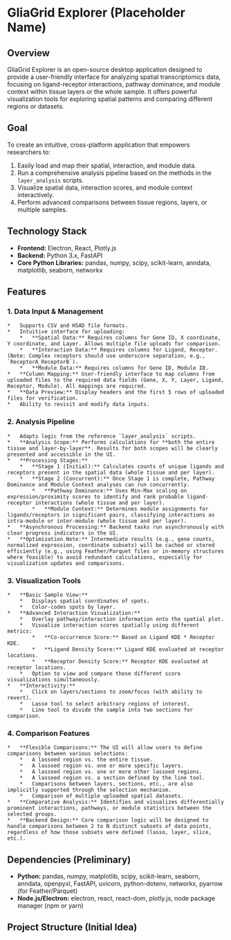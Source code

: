 # GliaGrid Explorer (Placeholder Name)

## Overview

GliaGrid Explorer is an open-source desktop application designed to provide a user-friendly interface for analyzing spatial transcriptomics data, focusing on ligand-receptor interactions, pathway dominance, and module context within tissue layers or the whole sample. It offers powerful visualization tools for exploring spatial patterns and comparing different regions or datasets.

## Goal

To create an intuitive, cross-platform application that empowers researchers to:
1. Easily load and map their spatial, interaction, and module data.
2. Run a comprehensive analysis pipeline based on the methods in the `layer_analysis` scripts.
3. Visualize spatial data, interaction scores, and module context interactively.
4. Perform advanced comparisons between tissue regions, layers, or multiple samples.

## Technology Stack

*   **Frontend:** Electron, React, Plotly.js
*   **Backend:** Python 3.x, FastAPI
*   **Core Python Libraries:** pandas, numpy, scipy, scikit-learn, anndata, matplotlib, seaborn, networkx

## Features

### 1. Data Input & Management
    *   Supports CSV and H5AD file formats.
    *   Intuitive interface for uploading:
        *   **Spatial Data:** Requires columns for Gene ID, X coordinate, Y coordinate, and Layer. Allows multiple file uploads for comparison.
        *   **Interaction Data:** Requires columns for Ligand, Receptor. (Note: Complex receptors should use underscore separation, e.g., `ReceptorA_ReceptorB`).
        *   **Module Data:** Requires columns for Gene ID, Module ID.
    *   **Column Mapping:** User-friendly interface to map columns from uploaded files to the required data fields (Gene, X, Y, Layer, Ligand, Receptor, Module). All mappings are required.
    *   **Data Preview:** Display headers and the first 5 rows of uploaded files for verification.
    *   Ability to revisit and modify data inputs.

### 2. Analysis Pipeline
    *   Adapts logic from the reference `layer_analysis` scripts.
    *   **Analysis Scope:** Performs calculations for **both the entire tissue and layer-by-layer**. Results for both scopes will be clearly presented and accessible in the UI.
    *   **Processing Stages:**
        *   **Stage 1 (Initial):** Calculates counts of unique ligands and receptors present in the spatial data (whole tissue and per layer).
        *   **Stage 2 (Concurrent):** Once Stage 1 is complete, Pathway Dominance and Module Context analyses can run concurrently.
            *   **Pathway Dominance:** Uses Min-Max scaling on expression/proximity scores to identify and rank probable ligand-receptor interactions (whole tissue and per layer).
            *   **Module Context:** Determines module assignments for ligands/receptors in significant pairs, classifying interactions as intra-module or inter-module (whole tissue and per layer).
    *   **Asynchronous Processing:** Backend tasks run asynchronously with clear progress indicators in the UI.
    *   **Optimization Note:** Intermediate results (e.g., gene counts, normalized expression, coordinate subsets) will be cached or stored efficiently (e.g., using Feather/Parquet files or in-memory structures where feasible) to avoid redundant calculations, especially for visualization updates and comparisons.

### 3. Visualization Tools

    *   **Basic Sample View:**
        *   Displays spatial coordinates of spots.
        *   Color-codes spots by layer.
    *   **Advanced Interaction Visualization:**
        *   Overlay pathway/interaction information onto the spatial plot.
        *   Visualize interaction scores spatially using different metrics:
            *   **Co-occurrence Score:** Based on Ligand KDE * Receptor KDE.
            *   **Ligand Density Score:** Ligand KDE evaluated at receptor locations.
            *   **Receptor Density Score:** Receptor KDE evaluated at receptor locations.
        *   Option to view and compare these different score visualizations simultaneously.
    *   **Interactivity:**
        *   Click on layers/sections to zoom/focus (with ability to revert).
        *   Lasso tool to select arbitrary regions of interest.
        *   Line tool to divide the sample into two sections for comparison.

### 4. Comparison Features
    *   **Flexible Comparisons:** The UI will allow users to define comparisons between various selections:
        *   A lassoed region vs. the entire tissue.
        *   A lassoed region vs. one or more specific layers.
        *   A lassoed region vs. one or more other lassoed regions.
        *   A lassoed region vs. a section defined by the line tool.
        *   Comparisons between layers, sections, etc., are also implicitly supported through the selection mechanism.
        *   Comparison of multiple uploaded spatial datasets.
    *   **Comparative Analysis:** Identifies and visualizes differentially prominent interactions, pathways, or module statistics between the selected groups.
    *   **Backend Design:** Core comparison logic will be designed to handle comparisons between 2 to N distinct subsets of data points, regardless of how those subsets were defined (lasso, layer, slice, etc.).

## Dependencies (Preliminary)

*   **Python:** pandas, numpy, matplotlib, scipy, scikit-learn, seaborn, anndata, openpyxl, FastAPI, uvicorn, python-dotenv, networkx, pyarrow (for Feather/Parquet)
*   **Node.js/Electron:** electron, react, react-dom, plotly.js, node package manager (npm or yarn)

## Project Structure (Initial Idea)
